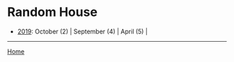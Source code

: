 # Random House 

  * [2019](./random-house-2019.md): 
      October (2) | 
      September (4) | 
      April (5) | 

----

[Home](../)
